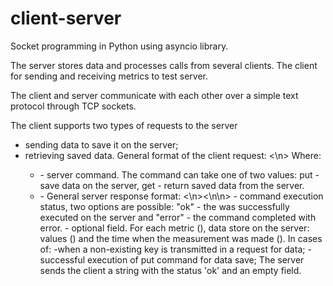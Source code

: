 # client-server
Socket programming in Python using asyncio library. 

The server stores data and processes calls from several clients.
The client for sending and receiving metrics to test server.

The client and server communicate with each other over a simple text protocol through TCP sockets.

The client supports two types of requests to the server
- sending data to save it on the server;
- retrieving saved data.
General format of the client request: <command> <request data><\n>
 Where:
  - <command> - server command. The command can take one of two values: put -save data on the server, get - return saved data from the server.
  - <request data> - 
General server response format: <response status><\n><response data><\n\n>
 <response status> - command execution status, two options are possible: "ok" - the was successfully executed on the server and
  "error" - the command completed with error.
  <response data> - optional field.
For each metric (<key>), data store on the server: values (<value>) and the time when the measurement was made (<timestamp>).
In cases of:
   -when a non-existing key is transmitted in a request for data;
   -successful execution of put command for data save;
  The server sends the client a string with the status 'ok' and an empty field.
